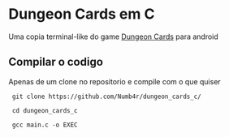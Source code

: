 # Dungeon Cards em C
Uma copia terminal-like do game [Dungeon Cards](https://play.google.com/store/apps/details?id=com.The717pixels.DungeonCards&hl=pt_BR) para android

## Compilar o codigo
Apenas de um clone no repositorio e compile com o que quiser
```
 git clone https://github.com/Numb4r/dungeon_cards_c/

 cd dungeon_cards_c

 gcc main.c -o EXEC
```



